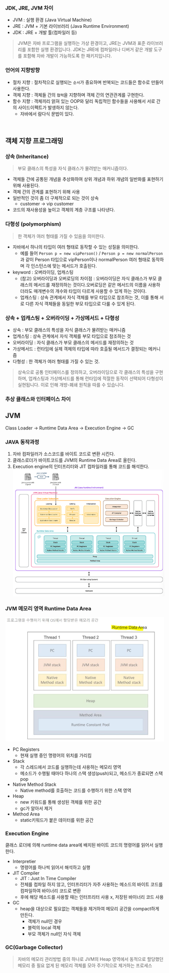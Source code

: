 ### JDK, JRE, JVM 차이
- JVM : 실행 환경 (Java Virtual Machine)
- JRE : JVM + 기본 라이브러리 (Java Runtime Environment)
- JDK : JRE + 개발 툴(컴파일러 등)
> JVM은 자바 프로그램을 실행하는 가상 환경이고, JRE는 JVM과 표준 라이브러리를 포함한 실행 환경입니다. JDK는 JRE에 컴파일러나 디버거 같은 개발 도구를 포함해 자바 개발이 가능하도록 한 패키지입니다. 
### 언어의 지향방향
- 절차 지향 : 절차적으로 실행되는 `순서`가 중요하며 반복되는 코드들은 함수로 만들어 사용한다. 
- 객체 지향 : 객체들 간의 `협력`을 지향하며 객체 간의 연관관계를 구현한다. 
- 함수 지향 : 객체끼리 얽혀 있는 OOP와 달리 독립적인 함수들을 사용해서 서로 간의 사이드이펙트가 발생하지 않는다. 
    - 자바에서 람다식 문법이 있다.
<BR>

## 객체 지향 프로그래밍
### 상속 (Inheritance)
> 부모 클래스의 특성을 자식 클래스가 물려받는 매커니즘이다.
- 객체들 간에 공통된 개념을 추상화하여 상위 개념과 하위 개념의 일반화를 표현하기 위해 사용된다. 
- 객체 간의 관계를 표현하기 위해 사용
- 일반적인 것이 좀 더 구체적으로 되는 것이 상속
    - customer -> vip customer
- 코드의 재사용성을 높이고 객체의 계층 구조를 나타낸다.

### 다형성 (polymorphism) 
> 한 객체가 여러 형태를 가질 수 있음을 의미한다. 
- 자바에서 하나의 타입이 여러 형태로 동작할 수 있는 성질을 의미한다. 
    - 예를 들어 `Person p = new vipPerson()` / `Person p = new normalPerson` 과 같이 Person 타입으로 vipPerson이나 normalPerson 여러 형태로 동작하며 각 인스턴스에 맞는 메서드가 호출된다. 
- keyword : 오버라이딩, 업캐스팅
    - (참고) 오버라이딩과 오버로딩의 차이점 : 오버라이딩은 자식 클래스가 부모 클래스의 메서드를 재정의하는 것이다.오버로딩은 같은 메서드의 이름을 사용하더라도 매개변수의 개수와 타입이 다르게 사용할 수 있게 하는 것이다. 
    - 업캐스팅 : 상속 관계에서 자식 객체를 부모 타입으로 참조하는 것, 이를 통해 서로 다른 자식 객체들을 동일한 부모 타입으로 다룰 수 있게 된다. 

### 상속 + 업캐스팅 + 오버라이딩 + 가상메서드 + 다형성 
- 상속 : 부모 클래스의 특성을 자식 클래스가 물려받는 매커니즘
- 업캐스팅 : 상속 관계에서 자식 객체를 부모 타입으로 참조하는 것
- 오버라이딩 : 자식 클래스가 부모 클래스의 메서드를 재정의하는 것
- 가상메서드 : 런타임에 실제 객체의 타입에 따라 호출될 메서드가 결정되는 메커니즘
- 다형성 : 한 객체가 여러 형태를 가질 수 있는 것. 
> 상속으로 공통 인터페이스를 정의하고, 오버라이딩으로 각 클래스의 특성을 구현하며, 업캐스팅과 가상메서드를 통해 런타임에 적절한 동작이 선택되어 다형성이 실현됩니다. 이로 인해 개방-폐쇄 원칙을 따를 수 있습니다. 

### 추상 클래스와 인터페이스 차이 

## JVM
Class Loader -> Runtime Data Area -> Execution Engine -> GC 
### JAVA 동작과정
1. 자바 컴파일러가 소스코드를 바이트 코드로 변환 시킨다.
2. 클래스로더가 바이트코드를 JVM의 Runtime Data Area로 올린다.
3. Execution engine의 인터프리터와 JIT 컴파일러를 통해 코드를 해석한다. 
![alt text](image-5.png)

### JVM 메모리 영역 Runtime Data Area
![alt text](image.png)
- PC Registers
    - 현재 실행 중인 명령어의 위치를 가리킴
- Stack 
    - 각 스레드에서 코드를 실행하는데 사용하는 메모리 영역
    - 메소드가 수행될 때마다 하나의 스택 생성(push)되고, 메소드가 종료되면 스택 pop
- Native Method Stack
    - Native method를 호출하는 코드를 수행하기 위한 스택 영역
- Heap
    - new 키워드를 통해 생성된 객체를 위한 공간
    - gc가 알아서 제거
- Method Area 
    - static키워드가 붙은 데이터를 위한 공간

### Execution Engine
클래스 로더에 의해 runtime data area에 배치된 바이트 코드의 명령어를 읽어서 실행한다. 
- Interpretier
    - 명령어를 하나씩 읽어서 해석하고 실행
- JIT Compiler
    - JIT : Just In Time Compiler
    - 전체를 컴파일 하지 않고, 인터프리터가 자주 사용하는 메소드의 바이트 코드를 컴파일하여 바이너리 코드로 변환
    - 후에 해당 메소드를 사용할 때는 인터프리터 사용 x, 저장된 바이너리 코드 사용
- GC
    - heap을 대상으로 필요없는 객체들을 제거하여 메모리 공간을 compact하게 만든다. 
        - 객체가 null인 경우
        - 블럭의 local 객체 
        - 부모 객체가 null인 자식 객체 

### GC(Garbage Collector)
> 자바의 메모리 관리방법 중의 하나로 JVM의 Heap 영역에서 동적으로 할당했던 메모리 중 필요 없게 된 메모리 객체를 모아 주기적으로 제거하는 프로세스







